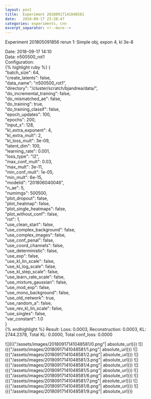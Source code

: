 ```yaml
---
layout: post
title:  Experiment 20180917141048581
date:   2018-09-17 23:28:47
categories: experiments, cnn
excerpt_separator: <!--more-->
---
```

Experiment 201805091856 rerun 1: Simple obj, expon 4, kl 3e-8  

 <!--more-->
Date: 2018-09-17 14:10  
Data: n500500_rot1  
Configuration:   
{% highlight ruby %}
{  
    "batch_size": 64,   
    "create_latents": false,   
    "data_name": "n500500_rot1",   
    "directory": "/cluster/scratch/bjandrea/data/",   
    "do_incremental_training": false,   
    "do_mismatched_ae": false,   
    "do_training": true,   
    "do_training_classif": false,   
    "epoch_updates": 100,   
    "epochs": 200,   
    "input_s": 128,   
    "kl_extra_exponent": 4,   
    "kl_extra_mult": 2,   
    "kl_loss_mult": 3e-09,   
    "latent_dim": 100,   
    "learning_rate": 0.001,   
    "loss_type": "l2",   
    "max_conf_mult": 0.03,   
    "max_mult": 3e-11,   
    "min_conf_mult": 1e-05,   
    "min_mult": 6e-15,   
    "modelid": "201806040046",   
    "n_ae": 5,   
    "numimgs": 500500,   
    "plot_dropout": false,   
    "plot_heatmap": false,   
    "plot_single_heatmaps": false,   
    "plot_without_conf": false,   
    "rot": 1,   
    "use_clean_start": false,   
    "use_complex_background": false,   
    "use_complex_images": false,   
    "use_conf_penal": false,   
    "use_coord_channels": false,   
    "use_deterministic": false,   
    "use_exp": false,   
    "use_kl_lin_scale": false,   
    "use_kl_log_scale": false,   
    "use_kl_step_scale": false,   
    "use_learn_rate_scale": false,   
    "use_mixture_gaussian": false,   
    "use_mod_exp": false,   
    "use_mono_background": false,   
    "use_old_network": true,   
    "use_random_a": false,   
    "use_rev_kl_lin_scale": false,   
    "use_singles": false,   
    "var_constant": 1.0  
}  
{% endhighlight %}
Result: Loss: 0.0003, Reconstruction: 0.0003, KL: 2744.2378, Total KL: 0.0000,  Total conf_loss: 0.0000  

![]({{"/assets/images/20180917141048581/0.png"| absolute_url}})
![]({{"/assets/images/20180917141048581/1.png"| absolute_url}})
![]({{"/assets/images/20180917141048581/2.png"| absolute_url}})
![]({{"/assets/images/20180917141048581/3.png"| absolute_url}})
![]({{"/assets/images/20180917141048581/4.png"| absolute_url}})
![]({{"/assets/images/20180917141048581/5.png"| absolute_url}})
![]({{"/assets/images/20180917141048581/6.png"| absolute_url}})
![]({{"/assets/images/20180917141048581/7.png"| absolute_url}})
![]({{"/assets/images/20180917141048581/8.png"| absolute_url}})
![]({{"/assets/images/20180917141048581/9.png"| absolute_url}})
